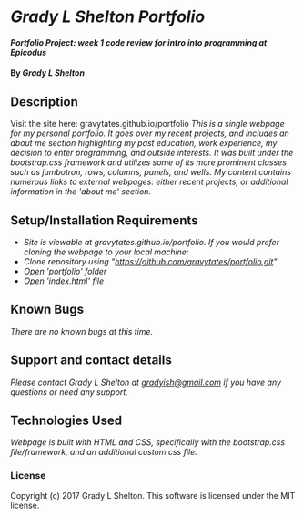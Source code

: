 # _Grady L Shelton Portfolio_

#### _Portfolio Project: week 1 code review for intro into programming at Epicodus_

#### By _Grady L Shelton_

## Description
Visit the site here: gravytates.github.io/portfolio
_This is a single webpage for my personal portfolio. It goes over my recent projects, and includes an about me section highlighting my past education, work experience, my decision to enter programming, and outside interests. It was built under the bootstrap.css framework and utilizes some of its more prominent classes such as jumbotron, rows, columns, panels, and wells. My content contains numerous links to external webpages: either recent projects, or additional information in the 'about me' section._

## Setup/Installation Requirements

* _Site is viewable at gravytates.github.io/portfolio. If you would prefer cloning the webpage to your local machine:_
* _Clone repository using "https://github.com/gravytates/portfolio.git"_
* _Open 'portfolio' folder_
* _Open 'index.html' file_

## Known Bugs

_There are no known bugs at this time._

## Support and contact details

_Please contact Grady L Shelton at gradyish@gmail.com if you have any questions or need any support._

## Technologies Used

_Webpage is built with HTML and CSS, specifically with the bootstrap.css file/framework, and an additional custom css file._

### License

Copyright (c) 2017 Grady L Shelton.
This software is licensed under the MIT license.
